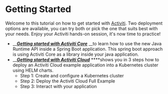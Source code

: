 # Getting Started

Welcome to this tutorial on how to get started with [Activiti](../). Two deployment options are available, you can try both or pick the one that suits best with your needs. Enjoy your Activiti hands-on session, it's now time to practice!

* \_\_[_**Getting started with Activiti Core**_](getting-started-activiti-core.md) __to learn how to use the new Java Runtime API inside a Spring Boot application. This spring boot approach is using Activiti Core as a library inside your java application.
* \_\_[_**Getting started with Activiti Cloud**_](getting-started-activiti-cloud.md) ****shows you in 3 steps how to deploy an Activiti Cloud example application into a Kubernetes cluster using HELM charts. 
  * Step 1: Create and configure a Kubernetes cluster
  * Step 2: Deploy the Activiti Cloud Full Example
  * Step 3: Interact with your application



